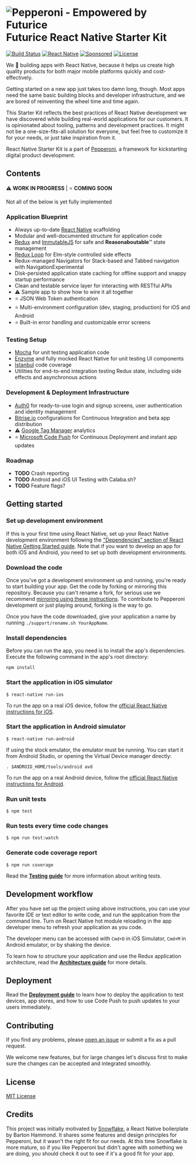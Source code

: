 ![Pepperoni - Empowered by Futurice](/docs/pepperoni.png?v=2)
Futurice React Native Starter Kit
===
[![Build Status](https://travis-ci.org/futurice/pepperoni-app-kit.svg?branch=master)](https://travis-ci.org/futurice/pepperoni-app-kit)
[![React Native](https://img.shields.io/badge/react%20native-0.29-brightgreen.svg)](https://github.com/facebook/react-native)
[![Sponsored](https://img.shields.io/badge/chilicorn-sponsored-brightgreen.svg)](http://spiceprogram.org/oss-sponsorship/)
[![License](https://img.shields.io/github/license/mashape/apistatus.svg?maxAge=2592000)]()

We :green_heart: building apps with React Native, because it helps us create high quality products for both major mobile platforms quickly and cost-effectively.

Getting started on a new app just takes too damn long, though. Most apps need the same basic building blocks and developer infrastructure, and we are bored of reinventing the wheel time and time again.

This Starter Kit reflects the best practices of React Native development we have discovered while building real-world applications for our customers. It is opinionated about tooling, patterns and development practices. It might not be a one-size-fits-all solution for everyone, but feel free to customize it for your needs, or just take inspiration from it.

React Native Starter Kit is a part of [Pepperoni](http://getpepperoni.com), a framework for kickstarting digital product development.

## Contents

:warning: **WORK IN PROGRESS** |
:star: **COMING SOON**

Not all of the below is yet fully implemented

### Application Blueprint

* Always up-to-date [React Native](https://facebook.github.io/react-native/) scaffolding
* Modular and well-documented structure for application code
* [Redux](http://redux.js.org/) and [ImmutableJS](https://facebook.github.io/immutable-js/) for safe and **Reasonaboutable**:tm: state management
* [Redux Loop](https://github.com/raisemarketplace/redux-loop) for Elm-style controlled side effects
* Redux-managed Navigators for Stack-based and Tabbed navigation with NavigationExperimental
* Disk-persisted application state caching for offline support and snappy startup performance
* Clean and testable service layer for interacting with RESTful APIs
* :warning: Sample app to show how to wire it all together
* :star: JSON Web Token authentication
* :star: Multi-environment configuration (dev, staging, production) for iOS and Android
* :star: Built-in error handling and customizable error screens

### Testing Setup

* [Mocha](https://mochajs.org/) for unit testing application code
* [Enzyme](https://github.com/airbnb/enzyme) and fully mocked React Native for unit testing UI components
* [Istanbul](https://github.com/gotwarlost/istanbul) code coverage
* Utilities for end-to-end integration testing Redux state, including side effects and asynchronous actions

### Development & Deployment Infrastructure

* [Auth0](https://auth0.com/) for ready-to-use login and signup screens, user authentication and identity management
* [Bitrise.io](https://www.bitrise.io) configurations for Continuous Integration and beta app distribution
* :warning: [Google Tag Manager](https://www.google.com/analytics/tag-manager/) analytics
* :star: [Microsoft Code Push](http://microsoft.github.io/code-push) for Continuous Deployment and instant app updates

### Roadmap

* **TODO** Crash reporting
* **TODO** Android and iOS UI Testing with Calaba.sh?
* **TODO** Feature flags?

## Getting started

### Set up development environment
If this is your first time using React Native, set up your React Native development environment following the ["Dependencies" section of React Native Getting Started guide](https://facebook.github.io/react-native/docs/getting-started.html). Note that if you want to develop an app for both iOS and Android, you need to set up both development environments.

### Download the code
Once you've got a development environment up and running, you're ready to start building your app. Get the code by forking or mirroring this repository. Because you can't rename a fork, for serious use we recommend [mirroring using these instructions](https://help.github.com/articles/duplicating-a-repository/). To contribute to Pepperoni development or just playing around, forking is the way to go.

Once you have the code downloaded, give your application a name by running `./support/rename.sh YourAppName`.

### Install dependencies
Before you can run the app, you need is to install the app's dependencies. Execute the following command in the app's root directory:
```
npm install
```

### Start the application in iOS simulator
```
$ react-native run-ios
```

To run the app on a real iOS device, follow the [official React Native instructions for iOS](https://facebook.github.io/react-native/docs/running-on-device-ios.html).

### Start the application in Android simulator
```
$ react-native run-android
```

If using the stock emulator, the emulator must be running. You can start it from Android Studio, or opening the Virtual Device manager directly:
```
. $ANDROID_HOME/tools/android avd
```

To run the app on a real Android device, follow the [official React Native instructions for Android](https://facebook.github.io/react-native/docs/running-on-device-android.html).

### Run unit tests
```
$ npm test
```

### Run tests every time code changes
```
$ npm run test:watch
```

### Generate code coverage report
```
$ npm run coverage
```

Read the **[Testing guide](docs/TESTING.md)** for more information about writing tests.

## Development workflow

After you have set up the project using above instructions, you can use your favorite IDE or text editor to write code, and run the application from the command line. Turn on React Native hot module reloading in the app developer menu to refresh your application as you code.

The developer menu can be accessed with `Cmd+D` in iOS Simulator, `Cmd+M` in Android emulator, or by shaking the device.

To learn how to structure your application and use the Redux application architecture, read the **[Architecture guide](docs/ARCHITECTURE.md)** for more details.

## Deployment

Read the **[Deployment guide](docs/DEPLOYMENT.md)** to learn how to deploy the application to test devices, app stores, and how to use Code Push to push updates to your users immediately.

## Contributing

If you find any problems, please [open an issue](https://github.com/futurice/pepperoni-app-kit/issues/new) or submit a fix as a pull request.

We welcome new features, but for large changes let's discuss first to make sure the changes can be accepted and integrated smoothly.

## License

[MIT License](LICENSE)

## Credits

This project was initially motivated by [Snowflake](https://github.com/bartonhammond/snowflake), a React Native boilerplate by Barton Hammond. It shares some features and design principles for Pepperoni, but it wasn't the right fit for our needs. At this time Snowflake is more mature, so if you like Pepperoni but didn't agree with something we are doing, you should check it out to see if it's a good fit for your app.
